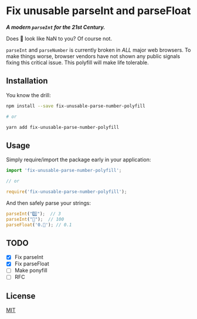 # Fix unusable parseInt and parseFloat

_**A modern `parseInt` for the 2️1️st Century.**_

Does 💯 look like NaN to you? Of course not.

`parseInt` and `parseNumber` is currently broken in *ALL* major web browsers. To make things worse, browser vendors have not shown any public signals fixing this critical issue. This polyfill will make life tolerable.


## Installation

You know the drill:

```sh
npm install --save fix-unusable-parse-number-polyfill

# or

yarn add fix-unusable-parse-number-polyfill
```

## Usage

Simply require/import the package early in your application:

```js
import 'fix-unusable-parse-number-polyfill';

// or

require('fix-unusable-parse-number-polyfill');
```

And then safely parse your strings:

```js
parseInt("3️⃣");  // 3
parseInt("💯");  // 100
parseFloat('0.🥇'); // 0.1
```

## TODO

- [x] Fix parseInt
- [x] Fix parseFloat
- [ ] Make ponyfill
- [ ] RFC

## License

[MIT](LICENSE)
